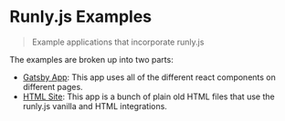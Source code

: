 # Runly.js Examples

> Example applications that incorporate runly.js

The examples are broken up into two parts:

* [Gatsby App](./gatsby): This app uses all of the different react components on different pages.
* [HTML Site](./html): This app is a bunch of plain old HTML files that use the runly.js vanilla and HTML integrations.
